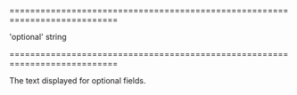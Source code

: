 <!--**
/*-------------------------------------------
    Auto-generated file. Do not modify.
-------------------------------------------

**-->
===========================================================================
<!--default-->'optional'<!--/default-->
<!--type-->string<!--/type-->
===========================================================================

<!--shortDescription-->
The text displayed for optional fields.
<!--/shortDescription-->

<!--fullDescription-->

<!--/fullDescription-->